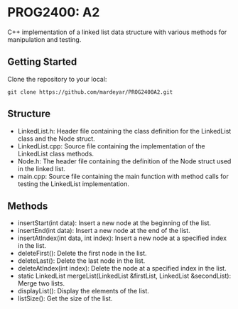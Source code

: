 # PROG2400: A2
C++ implementation of a linked list data structure with various methods for manipulation and testing.

## Getting Started

Clone the repository to your local:

```git clone https://github.com/mardeyar/PROG2400A2.git```

## Structure
- LinkedList.h: Header file containing the class definition for the LinkedList class and the Node struct.
- LinkedList.cpp: Source file containing the implementation of the LinkedList class methods.
- Node.h: The header file containing the definition of the Node struct used in the linked list.
- main.cpp: Source file containing the main function with method calls for testing the LinkedList implementation.

## Methods
- insertStart(int data): Insert a new node at the beginning of the list.
- insertEnd(int data): Insert a new node at the end of the list.
- insertAtIndex(int data, int index): Insert a new node at a specified index in the list.
- deleteFirst(): Delete the first node in the list.
- deleteLast(): Delete the last node in the list.
- deleteAtIndex(int index): Delete the node at a specified index in the list.
- static LinkedList mergeList(LinkedList &firstList, LinkedList &secondList): Merge two lists.
- displayList(): Display the elements of the list.
- listSize(): Get the size of the list.
